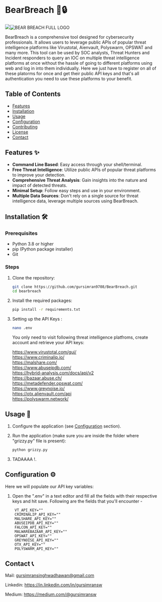 # BearBreach 🐻🔒

![](path_to_your_logo_image.png)![BEAR BREACH FULL LOGO](https://github.com/gursimran9708/BearBreach/assets/82988478/5db213e4-1b28-4972-bd92-292954fde91f)


BearBreach is a comprehensive tool designed for cybersecurity professionals. It allows users to leverage public APIs of popular threat intelligence platforms like Virustotal, Aienvault, Polyswarm, OPSWAT and many more. This tool can be used by SOC analysts, Threat Hunters and Incident responders to query an IOC on multiple threat intelligence platforms at once without the hassle of going to different platforms using web and log in into them individually. Here we just have to register on all of these platorms for once and get their public API keys and that's all authentication you need to use these platforms to your benefit.

## Table of Contents

- [Features](#features)
- [Installation](#installation)
- [Usage](#usage)
- [Configuration](#configuration)
- [Contributing](#contributing)
- [License](#license)
- [Contact](#contact)

## Features ✨

- **Command Line Based**: Easy access through your shell/terminal.
- **Free Threat Intelligence**: Utilize public APIs of popular threat platforms to improve your detection.
- **Comprehensive Threat Analysis**: Gain insights into the nature and impact of detected threats.
- **Minimal Setup**: Follow easy steps and use in your environment.
- **Multiple Data Sources**: Don't rely on a single source for threat intelligence data, leverage multiple sources using BearBreach.

## Installation 🛠️

### Prerequisites

- Python 3.8 or higher
- pip (Python package installer)
- Git

### Steps

1. Clone the repository:

    ```bash
    git clone https://github.com/gursimran9708/BearBreach.git
    cd bearbreach
    ```

2. Install the required packages:

    ```bash
    pip install -r requirements.txt
    ```
    
3. Setting up the API Keys :

    ```bash
    nano .env 
    ```
    You only need to visit following threat intelligence platfroms, create account and retrieve your API keys:
   
    https://www.virustotal.com/gui/         
    https://www.criminalip.io/              
    https://malshare.com/                                        
    https://www.abuseipdb.com/                                       
    https://hybrid-analysis.com/docs/api/v2                                       
    https://bazaar.abuse.ch/                                       
    https://metadefender.opswat.com/                                       
    https://www.greynoise.io/                                        
    https://otx.alienvault.com/api                                        
    https://polyswarm.network/
                                    
## Usage 🚀

1. Configure the application (see [Configuration](#configuration) section).
2. Run the application (make sure you are inside the folder where "grizzy.py" file is present):

    ```bash
    python grizzy.py
    ```

3. TADAAAA !.

## Configuration ⚙️

Here we will populate our API key variables:

1. Open the ".env" in a text editor and fill all the fields with their respective keys and hit save.
   Following are the fields that you'll encounter -

        VT_API_KEY=""
        CRIMINALIP_API_KEY=""
        MALSHARE_API_KEY=""
        ABUSEIPDB_API_KEY=""
        FALCON_API_KEY=""
        MALWAREBAZAAR_API_KEY=""
        OPSWAT_API_KEY=""
        GREYNOISE_API_KEY=""
        OTX_API_KEY=""
        POLYSWARM_API_KEY=""

## Contact 📞
Mail: gursimransinghwadhawan@gmail.com

Linkedin: https://in.linkedin.com/in/gursimransw

Medium: https://medium.com/@gursimransw
